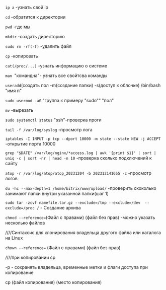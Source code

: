 `ip a` -узнать свой ip

`cd` -обратится к директории

`pwd` -где мы 

`mkdir` -создать директорию

`sudo rm -rf(-f)` -удалить файл

`cp` -копировать 

`cat(/proc/...)` -узнать информацию о системе

`man `"командна"- узнать все свойтсва команды

`useradd`(создать пол -m(создание папки) -s(доступ к облочке) /bin/bash "имя п"

`sudo usermod -aG` "группа к примеру "sudo"" "пол"

`mv` -вырезать

`sudo systemctl status` "ssh"-проверка проги

`tail -f /var/log/syslog` -просмотр лога

`iptables -I INPUT -p tcp --dport 10000 -m state --state NEW -j ACCEPT`  -открытие порта 10000

`grep "$DATE" /var/log/nginx/*access.log | awk '{print $1}' | sort | uniq -c | sort -nr | head -n 10` -проверка сколько подключений к сайту

`atop -r /var/log/atop/atop_20231204 -b 202312141655 -c`  -просмотр логов

`du -hc --max-depth=1 /home/bitrix/www/upload/` -проверить скоколько занимают папки внутри указанной папки(шаг 1)

`sudo tar -zcvf namefile.tar.gz --exclude=/tmp --exclude=/dev  --exclude=/proc /` - Создание архива

`chmod --reference=`(Файл с правами) (файл без прав)   -можно указать несколько файлов

////Синтаксис для клонирования владельца другого файла или каталога на Linux

`chown --reference=` (Файл с правами) (файл без прав) 

////при копировании cp

-p - сохранять владельца, временные метки и флаги доступа при копирование

cp (файл копирования) (место копирования)
